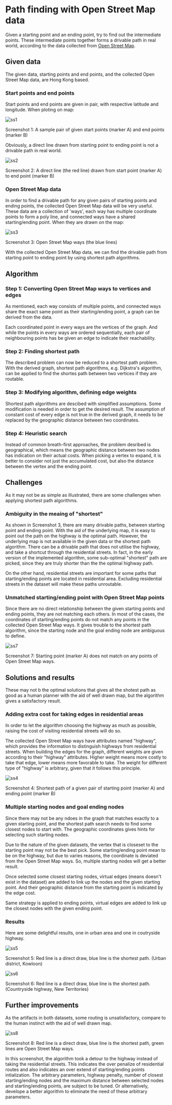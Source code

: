 # Path finding with Open Street Map data
Given a starting point and an ending point, try to find out the intermediate points. These intermediate points together forms a drivable path in real world, according to the data collected from [Open Street Map](https://www.openstreetmap.org/).

## Given data
The given data, starting points and end points, and the collected Open Street Map data, are Hong Kong based.

### Start points and end points

Start points and end points are given in pair, with respective latitude and longitude. When ploting on map:

![ss1](screenshots/ss1.png)

Screenshot 1: A sample pair of given start points (marker A) and end points (marker B)

Obviously, a direct line drawn from starting point to ending point is not a drivable path in real world.

![ss2](screenshots/ss2.png)

Screenshot 2: A direct line (the red line) drawn from start point (marker A) to end point (marker B)

### Open Street Map data

In order to find a drivable path for any given pairs of starting points and ending points, the collected Open Street Map data will be very useful. These data are a collection of 'ways', each way has multiple coordinate points to form a poly line, and connected ways have a shared starting/ending point. When they are drawn on the map:

![ss3](screenshots/ss3.png)

Screenshot 3: Open Street Map ways (the blue lines)

With the collected Open Street Map data, we can find the drivable path from starting point to ending point by using shortest path algorithms.

## Algorithm

### Step 1: Converting Open Street Map ways to vertices and edges

As mentioned, each way consists of multiple points, and connected ways share the exact same point as their starting/ending point, a graph can be derived from the data.

Each coordinated point in every ways are the vertices of the graph. And while the points in every ways are ordered sequentially, each pair of neighbouring points has be given an edge to indicate their reachability.

### Step 2: Finding shortest path

The described problem can now be reduced to a shortest path problem. With the derived graph, shortest path algorithms, e.g. Dijkstra's algorithm, can be applied to find the shortes path between two vertices if they are routable.

### Step 3: Modifying algorithm, defining edge weights

Shortest path algorithms are descibed with simplified assumptions. Some modification is needed in order to get the desired result. The assumption of constant cost of every edge is not true in the derived graph, it needs to be replaced by the geographic distance between two coordinates.

### Step 4: Heuristic search

Instead of common breath-first approaches, the problem desribed is geographical, which means the geographic distance between two nodes has indication on their actual costs. When picking a vertex to expand, it is better to consider not just the accumulated cost, but also the distance between the vertex and the ending point.

## Challenges

As it may not be as simple as illustrated, there are some challenges when applying shortest path algorithms.

### Ambiguity in the meaing of "shortest"

As shown in Screenshot 3, there are many drivable paths, between starting point and ending point. With the aid of the underlying map, it is easy to point out the path on the highway is the optimal path. However, the underlying map is not available in the given data or the shortest path algorithm. There can be a drivable path that does not utilise the highway, and take a shortcut through the residential streets. In fact, in the early version of the implemented algorithm, some sub-optimal "shortest" path are picked, since they are truly shorter than the the optimal highway path.

On the other hand, residential streets are important for some paths that starting/ending points are located in residential area. Excluding residential streets in the dataset will make these paths unroutable.

### Unmatched starting/ending point with Open Street Map points

Since there are no direct relationship between the given starting points and ending points, they are not matching each others. In most of the cases, the coordinates of starting/ending points do not match any points in the collected Open Street Map ways. It gives trouble to the shortest path algorithm, since the starting node and the goal ending node are ambiguous to define.

![ss7](screenshots/ss7.png)

Screenshot 7: Starting point (marker A) does not match on any points of Open Street Map ways.

## Solutions and results

These may not b the optimal solutions that gives all the shotest path as good as a human planner with the aid of well drawn map, but the algorithm gives a satisfactory result.

### Adding extra cost for taking edges in residential areas

In order to let the algorithm choosing the highway as much as possible, raising the cost of visiting residential streets will do so.

The collected Open Street Map ways have attributes named "highway", which provides the information to distinguish highways from residential streets. When building the edges for the graph, different weights are given according to their "highway" attributes. Higher weight means more costly to take that edge, lower means more favorable to take. The weight for different type of "highway" is arbitrary, given that it follows this principle.

![ss4](screenshots/ss4.png)

Screenshot 4: Shortest path of a given pair of starting point (marker A) and ending point (marker B)

### Multiple starting nodes and goal ending nodes

Since there may not be any ndoes in the graph that matches exactly to a given starting point, and the shortest path search needs to find some closest nodes to start with. The geographic coordinates gives hints for selecting such starting nodes.

Due to the nature of the given datasets, the vertex that is closeset to the starting point may not be the best pick. Some starting/ending point mean to be on the highway, but due to varies reasons, the coordinate is deviated from the Open Street Map ways. So, multiple starting nodes will get a better result.

Once selected some closest starting nodes, virtual edges (means doesn't exist in the dataset) are added to link up the nodes and the given starting point. And their geographic distance from the starting point is indicated by the edge cost.

Same strategy is applied to ending points, virtual edges are added to link up the closest nodes with the given ending point.

### Results

Here are some delightful results, one in urban area and one in coutryside highway.

![ss5](screenshots/ss5.png)

Screenshot 5: Red line is a direct draw, blue line is the shortest path. (Urban district, Kowloon)

![ss6](screenshots/ss6.png)

Screenshot 6: Red line is a direct draw, blue line is the shortest path. (Countryside highway, New Territories)

## Further improvements

As the artifacts in both datasets, some routing is unsatisfactory, compare to the human instinct with the aid of well drawn map.

![ss8](screenshots/ss8.png)

Screenshot 8: Red line is a direct draw, blue line is the shortest path, green lines are Open Street Map ways.

In this screenshot, the algorithm took a detour to the highway instead of taking the residential streets. This indicates the over penalize of residential routes and also indicates an over extend of starting/ending points intialization. The arbitrary parameters, highway penalty, number of closest starting/ending nodes and the maximum distance between selected nodes and starting/ending points, are subject to be tuned. Or alternatively, develope a better algorithm to eliminate the need of these arbitrary parameters.
